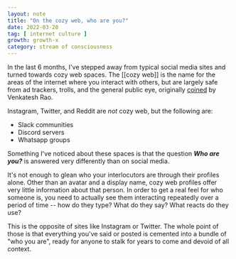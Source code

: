 ```yaml
---
layout: note
title: "On the cozy web, who are you?"
date: 2022-03-28
tag: [ internet culture ]
growth: growth-x
category: stream of consciousness
---
```


In the last 6 months, I've stepped away from typical social media sites and turned towards cozy web spaces. The [[cozy web]] is the name for the areas of the internet where you interact with others, but are largely safe from ad trackers, trolls, and the general public eye, originally [coined](https://studio.ribbonfarm.com/p/the-extended-internet-universe) by Venkatesh Rao. 

Instagram, Twitter, and Reddit are *not* cozy web, but the following are:

- Slack communities
- Discord servers
- Whatsapp groups

Something I've noticed about these spaces is that the question ***Who are you?*** is answered very differently than on social media.

It's not enough to glean who your interlocutors are through their profiles alone. Other than an avatar and a display name, cozy web profiles offer very little information about that person. In order to get a real feel for who someone is, you need to actually see them interacting repeatedly over a period of time -- how do they type? What do they say? What reacts do they use?

This is the opposite of sites like Instagram or Twitter. The whole point of those is that everything you've said or posted is cemented into a bundle of "who you are", ready for anyone to stalk for years to come and devoid of all context.


